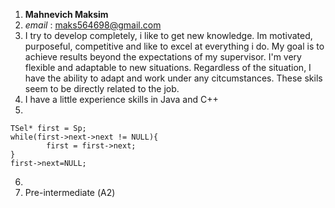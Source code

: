 1. **Mahnevich Maksim**
2. *email* : maks564698@gmail.com
3. I try to develop completely, i like to get new knowledge. Im motivated, purposeful, competitive and like to excel at everything i do. My goal is to achieve results beyond the expectations of my supervisor. I'm very flexible and adaptable to new situations. Regardless of the situation, I have the ability to adapt and work under any citcumstances. These skils seem to be directly related to the job.
4. I have a little experience skills in Java and С++
5. 
```
TSel* first = Sp;
while(first->next->next != NULL){
        first = first->next;
}
first->next=NULL;
```
6. 
7. Pre-intermediate (А2)
